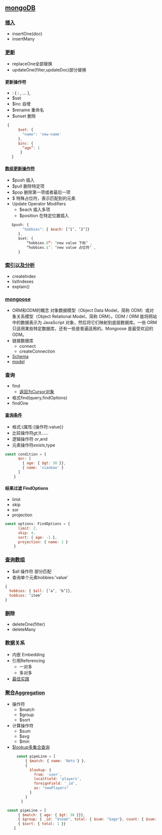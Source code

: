 ## [mongoDB](https://www.mongodb.com/docs/manual/)

### [插入](https://www.mongodb.com/docs/manual/tutorial/insert-documents/)
- insertOne(doc)
- insertMany

### [更新](https://www.mongodb.com/docs/manual/tutorial/update-documents/)
- replaceOne全部替换
- updateOne(filter,updateDoc)部分替换

#### 更新操作符
- <update operator>: { <field1>: <value1>, ... },
- $set
- $inc 自增
- $rename 重命名
- $unset 删除
```js
 {
      $set: {
        "name": 'new-name'
      },
      $inc: {
        “age”: 1
       }
   }
```

#### [数组更新操作符](https://www.mongodb.com/docs/manual/reference/operator/update-array/)
- $push 插入
- $pull 删除特定项
- $pop 删除第一项或者最后一项
- $ 特殊占位符，表示匹配到的元素
- Update Operator Modifiers
  * $each 插入多项
  * $position 在特定位置插入
```js
   $push: {
        "hobbies": { $each: [‘1’, ‘2’]}
      },
      $set: {
          “hobbies.0”: ‘new value 下标’ ,     
          “hobbies.$”: ‘new value 占位符’ ,     
      }
```

### [索引以及分析](https://www.mongodb.com/docs/manual/indexes/)
- createIndex
- listIndexes
- explain()

### [mongoose](https://mongoosejs.com/)
- ORM和ODM的概念
  对象数据模型（Object Data Model，简称 ODM）或对象关系模型（Object Relational Model，简称 ORM）。ODM / ORM 能将网站中的数据表示为 JavaScript 对象，然后将它们映射到底层数据库。一些 ORM 只适用某些特定数据库，还有一些是普遍适用的。Mongoose 是最受欢迎的 ODM。
- 链接数据库
  * connect
  * createConnection
- [Schema](https://mongoosejs.com/docs/guide.html#definition)
- [model](https://mongoosejs.com/docs/models.html)

### 查询
- find
  * [返回为Cursor对象](https://www.mongodb.com/docs/drivers/node/current/fundamentals/crud/read-operations/cursor/)
- 格式find(query,findOptions)
- findOne

#### [查询条件](https://www.mongodb.com/docs/drivers/node/current/fundamentals/crud/query-document/)
- 格式:{属性:{操作符:value}}
- 比较操作符$gt,$lt......
- 逻辑操作符 $or,$and
- 元素操作符$exists,$type

```js
const condition = {
      $or: [
        { age: { $gt: 30 }},
        { name: 'xiaobao' }
      ]
    }
```

#### 结果过滤 FindOptions
- limit 
- skip
- sor
- projection


```js
const options: FindOptions = {
      limit: 2,
      skip: 4,
      sort: { age: -1 },
      projection: { name: 1 }
    }
```

### [查询数组](https://www.mongodb.com/docs/manual/tutorial/query-arrays/)
- $all 操作符 部分匹配
- 查询单个元素hobbies:'value'

```js
{
  hobbies: { $all: [‘a’, ‘b’]},
  hobbies: ‘item’
}
```

### 删除
- deleteOne(filter)
- deleteMany

### 数据关系
- 内嵌 Embedding
- 引用Referencing
  * 一对多
  * 多对多
- [最佳实践](https://www.mongodb.com/developer/products/mongodb/mongodb-schema-design-best-practices/)

### [聚合Aggregation](https://www.mongodb.com/docs/manual/aggregation/)
- 操作符
  * $match
  * $group
  * $sort
- 计算操作符
  * $sum
  * $avg
  * $min
- [$lookup多集合查询](https://www.mongodb.com/docs/manual/reference/operator/aggregation/lookup/)
  ```js
    const pipeLine = [
        { $match: { name: 'Nets'} },
        {
          $lookup: {
            from: 'user',
            localField: 'players',
            foreignField: '_id',
            as: "newPlayers"
          }
        }
      ]
  ```
```js
 const pipeLine = [
      { $match: { age: { $gt: 30 }}},
      { $group: { _id: "$team", total: { $sum: "$age"}, count: { $sum: 1 }, avg: { $avg: "$age"}}},
      { $sort: { total: 1 }}
    ]
```